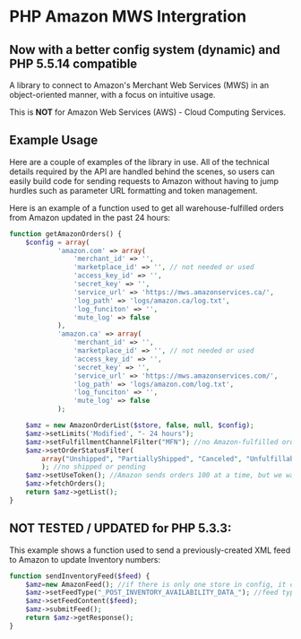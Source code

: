 PHP Amazon MWS Intergration
============
## Now with a better config system (dynamic) and PHP 5.5.14 compatible 

A library to connect to Amazon's Merchant Web Services (MWS) in an object-oriented manner, with a focus on intuitive usage.  

This is __NOT__ for Amazon Web Services (AWS) - Cloud Computing Services.


## Example Usage
Here are a couple of examples of the library in use.
All of the technical details required by the API are handled behind the scenes,
so users can easily build code for sending requests to Amazon
without having to jump hurdles such as parameter URL formatting and token management. 

Here is an example of a function used to get all warehouse-fulfilled orders from Amazon updated in the past 24 hours:
```php
function getAmazonOrders() {
    $config = array(
            'amazon.com' => array(
                'merchant_id' => '',
                'marketplace_id' => '', // not needed or used
                'access_key_id' => '',
                'secret_key' => '',
                'service_url' => 'https://mws.amazonservices.ca/',
                'log_path' => 'logs/amazon.ca/log.txt',
                'log_funciton' => '',
                'mute_log' => false
            ),
            'amazon.ca' => array(
                'merchant_id' => '',
                'marketplace_id' => '', // not needed or used
                'access_key_id' => '',
                'secret_key' => '',
                'service_url' => 'https://mws.amazonservices.com/',
                'log_path' => 'logs/amazon.com/log.txt',
                'log_funciton' => '',
                'mute_log' => false
            );

    $amz = new AmazonOrderList($store, false, null, $config);
    $amz->setLimits('Modified', "- 24 hours");
    $amz->setFulfillmentChannelFilter("MFN"); //no Amazon-fulfilled orders
    $amz->setOrderStatusFilter(
        array("Unshipped", "PartiallyShipped", "Canceled", "Unfulfillable")
        ); //no shipped or pending
    $amz->setUseToken(); //Amazon sends orders 100 at a time, but we want them all
    $amz->fetchOrders();
    return $amz->getList();
}
```

## NOT TESTED / UPDATED for PHP 5.3.3:
This example shows a function used to send a previously-created XML feed to Amazon to update Inventory numbers:
```php
function sendInventoryFeed($feed) {
    $amz=new AmazonFeed(); //if there is only one store in config, it can be omitted
    $amz->setFeedType("_POST_INVENTORY_AVAILABILITY_DATA_"); //feed types listed in documentation
    $amz->setFeedContent($feed);
    $amz->submitFeed();
    return $amz->getResponse();
}
```
